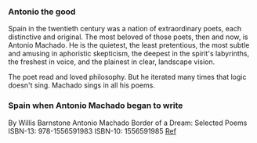 
### Antonio the good

Spain in the twentieth century was a nation of extraordinary poets, each distinctive and original.  The most beloved of those poets, then and now, is Antonio Machado.  He is the quietest, the least pretentious, the most subtle and amusing in aphoristic skepticism, the deepest in the spirit's labyrinths, the freshest in voice, and the plainest in clear, landscape vision.

The poet read and loved philosophy.  But he iterated many times that logic doesn't sing.  Machado sings in all his poems.

### Spain when Antonio Machado began to write

By Willis Barnstone
Antonio Machado
Border of a Dream: Selected Poems
ISBN-13: 978-1556591983
ISBN-10: 1556591985
[Ref](https://www.coppercanyonpress.org/books/border-of-a-dream-selected-poems-by-antonio-machado-tr-willis-barnstone/)

